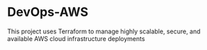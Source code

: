 # DevOps-AWS
This project uses Terraform to manage highly scalable, secure, and available AWS cloud infrastructure deployments
